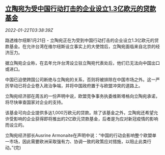 <!--1642824063000-->
[立陶宛为受中国行动打击的企业设立1.3亿欧元的贷款基金](https://cn.reuters.com/article/lithuania-fund-business-china-0122-idCNKBS2JW03R)
------

<div><i>2022-01-22T03:38:39Z</i></div><p>路透维尔纽斯1月21日 - 立陶宛正在为受到中国行动打击的企业设立1.3亿欧元的贷款基金。在允许台湾在维尔纽斯设立事实上的大使馆后，立陶宛面临来自北京的经济压力。</p><p>据立陶宛企业称，在去年允许台湾设立驻立陶宛代表处后，他们已无法向中国出口或进口。</p><p>中国已迫使跨国公司断绝与立陶宛的关系，否则将被排除在中国市场之外。这一严厉举动已将企业卷入政治争端，并将中国政府置于与欧盟冲突的道路上。</p><p>立陶宛经济部在周五的一份声明中说，欧盟竞争事务执委维斯塔格向立陶宛承诺，将尽快审查国家对企业的支持。</p><p>该基金可向企业提供多达1,000万欧元的贷款。除了该基金之外，立陶宛还希望允许受影响的企业获得即将推出的2亿欧元贷款基金，后者是为应对新冠疫情的影响而设立的。</p><p>立陶宛经济部长Ausrine Armonaite在声明中说：“中国的行动会影响整个欧盟单一市场，因此需要欧洲采取强有力、协调一致的政策应对措施，以阻止此类行动。”(完)</p>
